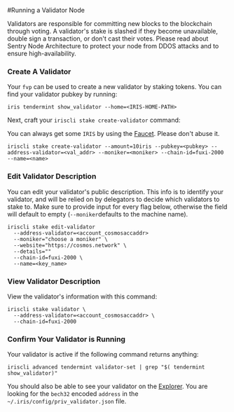 #Running a Validator Node

Validators are responsible for committing new blocks to the blockchain through voting. A validator's stake is slashed if they become unavailable, double sign a transaction, or don't cast their votes. Please read about Sentry Node Architecture to protect your node from DDOS attacks and to ensure high-availability.

### Create A Validator

Your `fvp` can be used to create a new validator by staking tokens. You can find your validator pubkey by running:

```
iris tendermint show_validator --home=<IRIS-HOME-PATH>
```

Next, craft your `iriscli stake create-validator` command:

You can always get some `IRIS`  by using the [Faucet](https://testnet.irisplorer.io/#/faucet). Please don't abuse it.

```
iriscli stake create-validator --amount=10iris --pubkey=<pubkey> --address-validator=<val_addr> --moniker=<moniker> --chain-id=fuxi-2000 --name=<name>
```

### Edit Validator Description

You can edit your validator's public description. This info is to identify your validator, and will be relied on by delegators to decide which validators to stake to. Make sure to provide input for every flag below, otherwise the field will default to empty (`--moniker`defaults to the machine name).

```
iriscli stake edit-validator
  --address-validator=<account_cosmosaccaddr>
  --moniker="choose a moniker" \
  --website="https://cosmos.network" \
  --details=""
  --chain-id=fuxi-2000 \
  --name=<key_name>
```

### View Validator Description

View the validator's information with this command:

```
iriscli stake validator \
  --address-validator=<account_cosmosaccaddr> \
  --chain-id=fuxi-2000
```

### Confirm Your Validator is Running

Your validator is active if the following command returns anything:

```
iriscli advanced tendermint validator-set | grep "$( tendermint show_validator)"
```

You should also be able to see your validator on the [Explorer](https://testnet.irisplorer.io). You are looking for the `bech32` encoded `address` in the `~/.iris/config/priv_validator.json` file.

